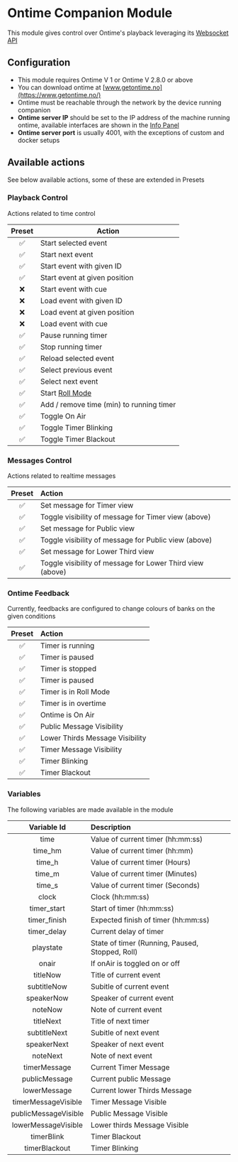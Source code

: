 # Ontime Companion Module

This module gives control over Ontime's playback leveraging
its [Websocket API](https://cpvalente.gitbook.io/ontime/control-and-feedback/websocket-api)

## Configuration

- This module requires Ontime V 1 or Ontime V 2.8.0 or above
- You can download ontime at [www.getontime.no](https://www.getontime.no/)
- Ontime must be reachable through the network by the device running companion
- **Ontime server IP** should be set to the IP address of the machine running ontime, available interfaces are
  shown in the [Info Panel](https://cpvalente.gitbook.io/ontime/main-concepts/interface-1/info)
- **Ontime server port** is usually 4001, with the exceptions of custom and docker setups

## Available actions

See below available actions, some of these are extended in Presets

### Playback Control

Actions related to time control

| Preset | Action                                                               |
| :----: | -------------------------------------------------------------------- |
|   ✅   | Start selected event                                                 |
|   ✅   | Start next event                                                     |
|   ✅   | Start event with given ID                                            |
|   ✅   | Start event at given position                                        |
|   ❌   | Start event with cue                                                 |
|   ❌   | Load event with given ID                                             |
|   ❌   | Load event at given position                                         |
|   ❌   | Load event with cue                                                  |
|   ✅   | Pause running timer                                                  |
|   ✅   | Stop running timer                                                   |
|   ✅   | Reload selected event                                                |
|   ✅   | Select previous event                                                |
|   ✅   | Select next event                                                    |
|   ✅   | Start [Roll Mode](https://cpvalente.gitbook.io/ontime/features/roll) |
|   ✅   | Add / remove time (min) to running timer                             |
|   ✅   | Toggle On Air                                                        |
|   ✅   | Toggle Timer Blinking                                                |
|   ✅   | Toggle Timer Blackout                                                |

### Messages Control

Actions related to realtime messages

| Preset | Action                                                    |
| :----: | :-------------------------------------------------------- |
|   ✅   | Set message for Timer view                                |
|   ✅   | Toggle visibility of message for Timer view (above)       |
|   ✅   | Set message for Public view                               |
|   ✅   | Toggle visibility of message for Public view (above)      |
|   ✅   | Set message for Lower Third view                          |
|   ✅   | Toggle visibility of message for Lower Third view (above) |

### Ontime Feedback

Currently, feedbacks are configured to change colours of banks on the given conditions

| Preset | Action                          |
| :----: | :------------------------------ |
|   ✅   | Timer is running                |
|   ✅   | Timer is paused                 |
|   ✅   | Timer is stopped                |
|   ✅   | Timer is paused                 |
|   ✅   | Timer is in Roll Mode           |
|   ✅   | Timer is in overtime            |
|   ✅   | Ontime is On Air                |
|   ✅   | Public Message Visibility       |
|   ✅   | Lower Thirds Message Visibility |
|   ✅   | Timer Message Visibility        |
|   ✅   | Timer Blinking                  |
|   ✅   | Timer Blackout                  |

### Variables

The following variables are made available in the module

|     Variable Id      | Description                                     |
| :------------------: | :---------------------------------------------- |
|         time         | Value of current timer (hh:mm:ss)               |
|       time_hm        | Value of current timer (hh:mm)                  |
|        time_h        | Value of current timer (Hours)                  |
|        time_m        | Value of current timer (Minutes)                |
|        time_s        | Value of current timer (Seconds)                |
|        clock         | Clock (hh:mm:ss)                                |
|     timer_start      | Start of timer (hh:mm:ss)                       |
|     timer_finish     | Expected finish of timer (hh:mm:ss)             |
|     timer_delay      | Current delay of timer                          |
|      playstate       | State of timer (Running, Paused, Stopped, Roll) |
|        onair         | If onAir is toggled on or off                   |
|       titleNow       | Title of current event                          |
|     subtitleNow      | Subitle of current event                        |
|      speakerNow      | Speaker of current event                        |
|       noteNow        | Note of current event                           |
|      titleNext       | Title of next timer                             |
|     subtitleNext     | Subitle of next event                           |
|     speakerNext      | Speaker of next event                           |
|       noteNext       | Note of next event                              |
|     timerMessage     | Current Timer Message                           |
|    publicMessage     | Current public Message                          |
|     lowerMessage     | Current lower Thirds Message                    |
| timerMessageVisible  | Timer Message Visible                           |
| publicMessageVisible | Public Message Visible                          |
| lowerMessageVisible  | Lower thirds Message Visible                    |
|      timerBlink      | Timer Blackout                                  |
|    timerBlackout     | Timer Blinking                                  |
